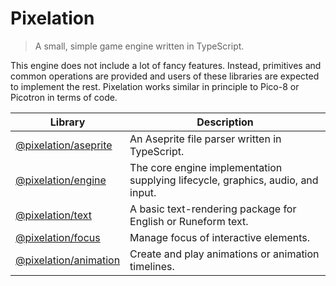 # Pixelation

> A small, simple game engine written in TypeScript.

This engine does not include a lot of fancy features. Instead, primitives and common operations
are provided and users of these libraries are expected to implement the rest. Pixelation works
similar in principle to Pico-8 or Picotron in terms of code.

| Library                                        | Description                                                                     |
| ---------------------------------------------- | ------------------------------------------------------------------------------- |
| [@pixelation/aseprite](./packages/aseprite/)   | An Aseprite file parser written in TypeScript.                                  |
| [@pixelation/engine](./packages/engine/)       | The core engine implementation supplying lifecycle, graphics, audio, and input. |
| [@pixelation/text](./packages/text/)           | A basic text-rendering package for English or Runeform text.                    |
| [@pixelation/focus](./packages/focus/)         | Manage focus of interactive elements.                                           |
| [@pixelation/animation](./packages/animation/) | Create and play animations or animation timelines.                              |
